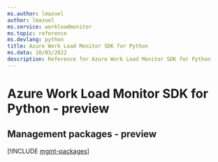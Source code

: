 ```yaml
---
ms.author: lmazuel
author: lmazuel
ms.service: workloadmonitor
ms.topic: reference
ms.devlang: python
title: Azure Work Load Monitor SDK for Python
ms.data: 10/03/2022
description: Reference for Azure Work Load Monitor SDK for Python
---
```

# Azure Work Load Monitor SDK for Python - preview

## Management packages - preview
[!INCLUDE [mgmt-packages](work-load-monitor-mgmt-index.md)]
